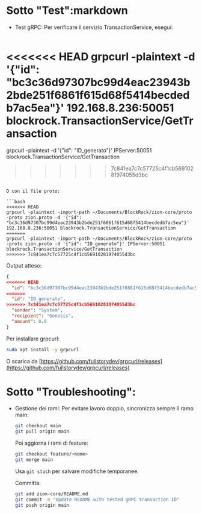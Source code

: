 # Sotto "Test":markdown

- Test gRPC:
  Per verificare il servizio TransactionService, esegui:
  
  ```bash
<<<<<<< HEAD
  grpcurl -plaintext -d '{"id": "bc3c36d97307bc99d4eac23943b2bde251f6861f615d68f5414becdedb7ac5ea"}' 192.168.8.236:50051 blockrock.TransactionService/GetTransaction
=======
  grpcurl -plaintext -d '{"id": "ID_generato"}' IPServer:50051 blockrock.TransactionService/GetTransaction
>>>>>>> 7c841ea7c7c57725c4f1cb56910281974055d3bc
  ```

  O con il file proto:
  
  ```bash
<<<<<<< HEAD
  grpcurl -plaintext -import-path ~/Documents/BlockRock/zion-core/proto -proto zion.proto -d '{"id": "bc3c36d97307bc99d4eac23943b2bde251f6861f615d68f5414becdedb7ac5ea"}' 192.168.8.236:50051 blockrock.TransactionService/GetTransaction
=======
  grpcurl -plaintext -import-path ~/Documents/BlockRock/zion-core/proto -proto zion.proto -d '{"id": "ID_generato"}' IPServer:50051 blockrock.TransactionService/GetTransaction
>>>>>>> 7c841ea7c7c57725c4f1cb56910281974055d3bc
  ```

  Output atteso:
  
  ```json
  {
<<<<<<< HEAD
    "id": "bc3c36d97307bc99d4eac23943b2bde251f6861f615d68f5414becdedb7ac5ea",
=======
    "id": "ID_generato",
>>>>>>> 7c841ea7c7c57725c4f1cb56910281974055d3bc
    "sender": "System",
    "recipient": "Genesis",
    "amount": 0.0
  }
  ```

  Per installare grpcurl:
  
  ```bash
  sudo apt install -y grpcurl
  ```

  O scarica da [https://github.com/fullstorydev/grpcurl/releases](https://github.com/fullstorydev/grpcurl/releases)

# Sotto "Troubleshooting":

- Gestione dei rami:
  Per evitare lavoro doppio, sincronizza sempre il ramo main:
  
  ```bash
  git checkout main
  git pull origin main
  ```

  Poi aggiorna i rami di feature:
  
  ```bash
  git checkout feature/<nome>
  git merge main
  ```

  Usa `git stash` per salvare modifiche temporanee.

  Committa:
  
  ```bash
  git add zion-core/README.md
  git commit -m "Update README with tested gRPC transaction ID"
  git push origin main
  ```
